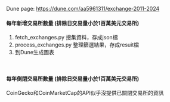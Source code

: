 Dune page: https://dune.com/aa5961311/exchange-2011-2024 
<br/>
<h4>每年新增交易所數量 (排除日交易量小於1百萬美元交易所)</h4>

1. fetch_exchanges.py 搜集資料，存成json檔
2. process_exchanges.py 整理篩選結果，存成resuit檔
3. 到Dune生成圖表
<br/>
<h4>每年倒閉交易所數量 (排除日交易量小於1百萬美元交易所)</h4>

CoinGecko和CoinMarketCap的API似乎沒提供已關閉交易所的資訊
